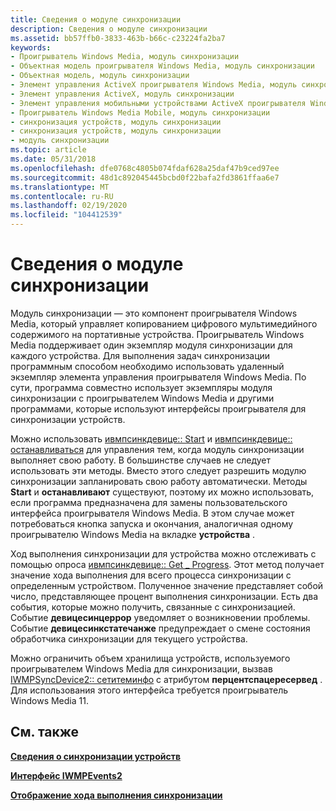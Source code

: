 ```yaml
---
title: Сведения о модуле синхронизации
description: Сведения о модуле синхронизации
ms.assetid: bb57ffb0-3833-463b-b66c-c23224fa2ba7
keywords:
- Проигрыватель Windows Media, модуль синхронизации
- Объектная модель проигрывателя Windows Media, модуль синхронизации
- Объектная модель, модуль синхронизации
- Элемент управления ActiveX проигрывателя Windows Media, модуль синхронизации
- Элемент управления ActiveX, модуль синхронизации
- Элемент управления мобильными устройствами ActiveX проигрывателя Windows Media, модуль синхронизации
- Проигрыватель Windows Media Mobile, модуль синхронизации
- синхронизация устройств, модуль синхронизации
- синхронизация устройств, модуль синхронизации
- модуль синхронизации
ms.topic: article
ms.date: 05/31/2018
ms.openlocfilehash: dfe0768c4805b074fdaf628a25daf47b9ced97ee
ms.sourcegitcommit: 48d1c892045445bcbd0f22bafa2fd3861ffaa6e7
ms.translationtype: MT
ms.contentlocale: ru-RU
ms.lasthandoff: 02/19/2020
ms.locfileid: "104412539"
---
```

# <a name="about-the-synchronization-engine"></a>Сведения о модуле синхронизации

Модуль синхронизации — это компонент проигрывателя Windows Media, который управляет копированием цифрового мультимедийного содержимого на портативные устройства. Проигрыватель Windows Media поддерживает один экземпляр модуля синхронизации для каждого устройства. Для выполнения задач синхронизации программным способом необходимо использовать удаленный экземпляр элемента управления проигрывателя Windows Media. По сути, программа совместно использует экземпляры модуля синхронизации с проигрывателем Windows Media и другими программами, которые используют интерфейсы проигрывателя для синхронизации устройств.

Можно использовать [ивмпсинкдевице:: Start](/previous-versions/windows/desktop/api/wmp/nf-wmp-iwmpsyncdevice-start) и [ивмпсинкдевице:: останавливаться](/previous-versions/windows/desktop/api/wmp/nf-wmp-iwmpsyncdevice-stop) для управления тем, когда модуль синхронизации выполняет свою работу. В большинстве случаев не следует использовать эти методы. Вместо этого следует разрешить модулю синхронизации запланировать свою работу автоматически. Методы **Start** и **останавливают** существуют, поэтому их можно использовать, если программа предназначена для замены пользовательского интерфейса проигрывателя Windows Media. В этом случае может потребоваться кнопка запуска и окончания, аналогичная одному проигрывателю Windows Media на вкладке **устройства** .

Ход выполнения синхронизации для устройства можно отслеживать с помощью опроса [ивмпсинкдевице:: Get \_ Progress](/previous-versions/windows/desktop/api/wmp/nf-wmp-iwmpsyncdevice-get_progress). Этот метод получает значение хода выполнения для всего процесса синхронизации с определенным устройством. Полученное значение представляет собой число, представляющее процент выполнения синхронизации. Есть два события, которые можно получить, связанные с синхронизацией. Событие **девицесинцеррор** уведомляет о возникновении проблемы. Событие **девицесинкстатечанже** предупреждает о смене состояния обработчика синхронизации для текущего устройства.

Можно ограничить объем хранилища устройств, используемого проигрывателем Windows Media для синхронизации, вызвав [IWMPSyncDevice2:: сетитеминфо](/previous-versions/windows/desktop/api/wmp/nf-wmp-iwmpsyncdevice2-setiteminfo) с атрибутом **перцентспацересервед** . Для использования этого интерфейса требуется проигрыватель Windows Media 11.

## <a name="related-topics"></a>См. также

<dl> <dt>

[**Сведения о синхронизации устройств**](about-device-synchronization.md)
</dt> <dt>

[**Интерфейс IWMPEvents2**](/previous-versions/windows/desktop/api/wmp/nn-wmp-iwmpevents2)
</dt> <dt>

[**Отображение хода выполнения синхронизации**](showing-synchronization-progress.md)
</dt> </dl>

 

 




